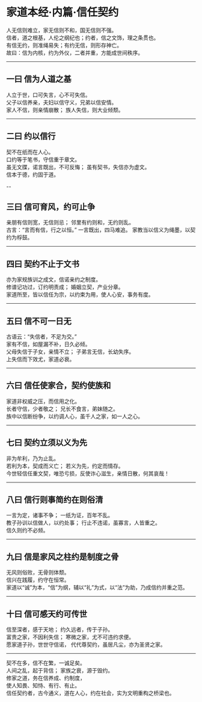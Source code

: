 # 家道本经·内篇·信任契约



人无信则难立，家无信则不和，国无信则不强。  
信者，道之根基，人伦之纲纪也；约者，信之文饰，理之条贯也。  
有信无约，则准绳易失；有约无信，则形存神亡。  
故曰：信为内核，约为外仪，二者并重，方能成世间秩序。


---

## 一曰 信为人道之基

人立于世，口可失言，心不可失信。  
父子以信养亲，夫妇以信守义，兄弟以信安情。  
家人不信，则亲情崩散；
族人失信，则大业倾颓。

---

## 二曰 约以信行

契不在纸而在人心。  
口约等于笔书，守信重于章文。  
虽无文牒，诺言既出，不可反悔；
虽有契书，失信亦为虚文。  
信本于德，约固于道。

--

## 三曰 信可育风，约可止争

亲朋有信则宽，无信则忌；
邻里有约则和，无约则乱。  
古言：“言而有信，行之以恒。”
一言既出，四马难追。
家教当以信义为绳墨，以契约为桴鼓。

---

## 四曰 契约不止于文书

亦为家规族训之成文，信诺亲约之制度。  
修谱记功过，订约明责成；
婚姻立契，产业分章。  
家道所至，皆以信任为宗，以约束为用，使人心安，事务有度。

---

## 五曰 信不可一日无  

古语云：“失信者，不足为交。”  
家有不信，如屋漏不补，日久必倾。  
父母失信于子女，亲情不立；
子弟言无信，长幼失序。  
上失信而下效尤，家道必衰。

---

## 六曰 信任使家合，契约使族和

家道非权威之压，而信用之化。  
长者守信，少者敬之；
兄长不食言，弟妹随之。  
族中以信断纷争，以约调人心，虽千人之家，如一人之心。

---

## 七曰 契约立须以义为先

非为牟利，乃为止乱。  
若利为本，契成而义亡；
若义为先，约定而情存。  
今世轻信任重文契，唯恐亏损，反使诈心滋生，亲情日散，何其哀哉！

---

## 八曰 信行则事简约在则俗清  

一言为定，诸事不争；
一纸为证，百年不乱。  
教子孙训以信做人，以约处事；
行止不违诺，虽寡言，人皆重之。  
信久则约不必频。

---

## 九曰 信是家风之柱约是制度之骨

无风则俗败，无骨则体颓。  
信兴在践履，约守在恒常。  
家道以“诚”为本，“信”为纲，辅以“礼”为式，以“法”为助，乃成信约并重之范。

---

## 十曰 信可感天约可传世  

信至深者，感于天地；
约久远者，传于子孙。  
富贵之家，不因利失信；
寒微之家，尤不可违约求便。  
愿家道子孙，世世守信诺，
代代尊契约，虽居凡尘，亦为圣贤之家。

---
 
契不在多，信不在繁，一诚足矣。  
人间之乱，起于背信；
家族之衰，源于毁约。  
修家之道，务在信养成、约制度，  
使人知畏、知恃、有行、有止。  
信任契约者，古今通义，道在人心，约在社会，实为文明重构之桥梁也。
